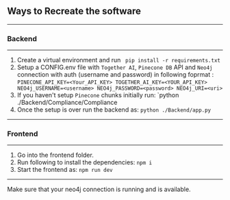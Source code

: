 ## Ways to Recreate the software

---

### Backend

---

1. Create a virtual environment and run
   ` pip install -r requirements.txt`
2. Setup a CONFIG.env file with `Together AI`, `Pinecone DB` API and `Neo4j` connection with auth (username and password) in following foprmat :
   `PINECONE_API_KEY=<Your_API_KEY>
TOGETHER_AI_KEY=<YOUR_API_KEY>
NEO4j_USERNAME=<username>
NEO4j_PASSWORD=<password>
NEO4j_URI=<uri>`
3. If you haven't setup `Pinecone` chunks initially run:
   `python ./Backend/Compliance/Compliance
4. Once the setup is over run the backend as:
   `python ./Backend/app.py`

---

### Frontend

---

1. Go into the frontend folder.
2. Run following to install the dependencies:
   `npm i`
3. Start the frontend as:
   `npm run dev`

---

Make sure that your neo4j connection is running and is available.

